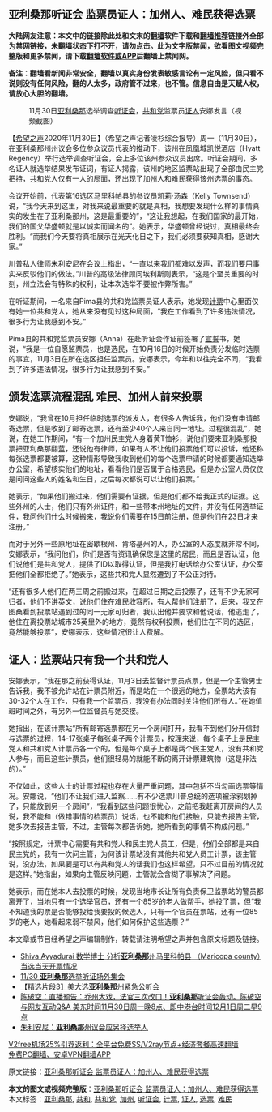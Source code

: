  <h2>亚利桑那听证会 监票员证人：加州人、难民获得选票</h2> <p class="notice"><b>大陆网友注意：本文中的链接除此处和文末的<a href="https://github.com/bannedbook/fanqiang" >翻墙</a>软件下载和<a href="https://github.com/killgcd/justmysocks/blob/master/README.md">翻墙推荐</a>链接外全部为禁网链接，未翻墙状态下打不开，请勿点击。此为文字版禁闻，欲看图文视频完整版和更多禁闻，请下载<a href="https://github.com/bannedbook/fanqiang">翻墙软件或APP</a>后翻墙上禁闻网。</p><p>备注：翻墙看新闻非常安全，翻墙以真实身份发表敏感言论有一定风险，但只看不说则没有任何风险，翻的人太多，政府管不过来，也不管。信息自由是天赋人权，请放心大胆的翻墙。</b></p>  <div class="entry"> <figure><figcaption>11月30日<a href="https://www.bannedbook.org/bnews/tag/%e4%ba%9a%e5%88%a9%e6%a1%91%e9%82%a3/" class="st_tag internal_tag" rel="tag" title="标签 亚利桑那 下的日志">亚利桑那</a>选举调查<a href="https://www.bannedbook.org/bnews/tag/%e5%90%ac%e8%af%81%e4%bc%9a/" class="st_tag internal_tag" rel="tag" title="标签 听证会 下的日志">听证会</a>，<a href="https://www.bannedbook.org/bnews/tag/%e5%85%b1%e5%92%8c%e5%85%9a/" class="st_tag internal_tag" rel="tag" title="标签 共和党 下的日志">共和党</a>监票员<a href="https://www.bannedbook.org/bnews/tag/%E8%AF%81%E4%BA%BA/" class="st_tag internal_tag" rel="tag" title="标签 证人 下的日志">证人</a>安娜发言（视频截图）</figcaption></figure> <p>【<span class='wp_keywordlink_affiliate'><a href="https://www.soundofhope.org" title="希望之声" target="_blank">希望之声</a></span>2020年11月30日】（希望之声记者凌杉综合报导）周一（11月30日），在亚利桑那州州议会多位参众议员代表的推动下，该州在凤凰城凯悦酒店（Hyatt Regency）举行选举调查听证会，会上多位该州参众议员出席。听证会期间，多名证人就选举结果发布证词，有证人揭露，该州的地区监票站出现了全部由民主党把持，<a href="https://www.bannedbook.org/bnews/tag/%E5%85%B1%E5%92%8C/" class="st_tag internal_tag" rel="tag" title="标签 共和 下的日志">共和</a>党人仅有一人的局面，还出现了<a href="https://www.bannedbook.org/bnews/tag/%e5%8a%a0%e5%b7%9e/" class="st_tag internal_tag" rel="tag" title="标签 加州 下的日志">加州</a>人和<a href="https://www.bannedbook.org/bnews/tag/%e9%9a%be%e6%b0%91/" class="st_tag internal_tag" rel="tag" title="标签 难民 下的日志">难民</a>获得该州<a href="https://www.bannedbook.org/bnews/tag/%E9%80%89%E7%A5%A8/" class="st_tag internal_tag" rel="tag" title="标签 选票 下的日志">选票</a>的事态。</p> <p>会议开始前，代表第16选区马里科帕县的参议员凯莉·汤森（Kelly Townsend）说，“我今天来到这里，对我来说最重要的就是真相，我想要发现什么样的事情真实的发生在了亚利桑那州，这是最重要的”，“这让我想起，在我们国家的最开始，我们的国父华盛顿就是以诚实而闻名的”。她表示，华盛顿曾经说过，真相最终会胜利。“而我们今天要将真相展示在光天化日之下，我们必须要获知真相，感谢大家。”</p> <p>川普私人律师朱利安尼在会议上指出，“一直以来我们都难以发声，而我们要用事实来反驳他们的做法。”川普的高级法律顾问埃利斯则表示，“这是个至关重要的时刻，州立法会有特殊的权利，让本次选举不要被作弊所害。”</p> <p>在听证期间，一名来自Pima县的共和党监票员证人表示，她发现<a href="https://www.bannedbook.org/bnews/tag/%E8%AE%A1%E7%A5%A8/" class="st_tag internal_tag" rel="tag" title="标签 计票 下的日志">计票</a>中心里面仅有她一位共和党人，她从来没有见过这种局面，“我在工作看到了许多违法情况，很多行为让我感到不安。”</p>  <p>Pima县的共和党监票员安娜（Anna）在赴听证会作证前签署了<span class='wp_keywordlink'><a href="https://www.bannedbook.org/forum5/topic17.html" title="宣誓与预言" target="_blank">宣誓</a></span>书，她说，“我是一位自愿监票员，也是选民，在10月16日的时候开始负责分发临时选票的事宜，11月3日在所在选区担任监票员。安娜表示，今年和以往完全不同，“我看到了许多违法情况，很多行为让我感到不安。”</p> <h2>颁发选票流程混乱 难民、加州人前来投票</h2> <p>安娜说，“我曾在10月担任临时选票的派发人，有很多人告诉我，他们没有申请邮寄选票，但是收到了邮寄选票，还有至少40个人来自同一地址。过程很混乱”，她说，在她工作期间，“有一个加州民主党人身着黄T恤衫，说他们要来亚利桑那投票把亚利桑那翻蓝，还说他有律师，如果有人不让他们投票他们可以投诉，他还称每张选票都要被算，这种情形导致我收到他们的每个选票申请的时候都要通知选举办公室，希望核实他们的地址，看看他们是否属于合格选民，但是办公室人员仅仅是问问这些人的姓名和生日，之后每次都说可以让他们投票。”</p> <p>她表示，“如果他们搬过来，他们需要有证据，但是他们都不给我正式的证据。这些外州的人士，他们只有外州证件，和一些带本州地址的文件，并没有任何选举证件，我问他们什么时候搬来，我说你们需要在15日前注册，但是他们在23日才来注册。”</p> <p>而对于另外一些原地址在密歇根州、肯塔基州的人，办公室的人态度就非常不同，安娜表示，“我问他们，你们是否有资讯确保您是这里的居民，而且是否认证，他们说他们是共和党人，提供了ID以取得认证，但是我打电话给办公室认证，办公室把他们全都拒绝了。”她表示，这些共和党人显然遭到了不公正对待。</p>  <p>“还有很多人他们在两三周之前搬过来，在超过日期之后投票了，还有不少无家可归者，他们不讲英文，说他们住在难民收容所，有人帮他们注册了，后来，我又在图桑看到投票站遇到过的同一无家可归者，我认出他并要求和他说话，他逃走了，他住在离投票站城市25英里外的地方，竟然有权利投票，他们住在不同的选区，竟然能够投票”，安娜表示，这些情况很让人费解。</p> <h2>证人：监票站只有我一个共和党人</h2> <p>安娜表示，“我在那之前获得认证，11月3日去监督计票员点票，但是一个主管男士告诉我，我不被允许站在计票员附近，而是站在一个很远的地方，全票站大该有30-32个人在工作，只有我一个监票员，我没有办法同时关注他们所有人。”在她值班时间之外，有另外一位监督员与她交接。</p> <p>她指出，在该计票站“所有邮寄选票都在另一个房间打开，我看不到他们分开信封与选票的过程，14-17张桌子每张桌子两个计票员，按理来说，每个桌子上是民主党人和共和党人计票员各一个的，但是每个桌子上都是两个民主党人，没有共和党人参与，而且这些计票员，他们很轻易的就能不断的离开计票建筑物（这是非法的）。”</p> <p>不仅如此，这些人士的计票过程也存在大量严重问题，其中包括不当勾画选票等情况。安娜说，“他们不让我们进入监察&#8230;&#8230;有不少选票川普总统的选项被涂鸦划掉了，只能放到另一个房间”，“我看到这些问题很忧心，之前把我赶离开房间的人员说，我不能和（做错事情的检票员）说话，也不能和他们接触，只能去报告主管，她多次去报告主管，不过，主管每次都告诉她，她所看到的事情不构成问题。”</p>  <p>“按照规定，计票中心需要有共和党人和民主党人员工，但是，他们全部都是来自民主党的，我有一次问主管，为何该计票站没有其他共和党人员工计票，该主管说，没办法，如果要是可以有共和党人的话我们也这样希望，只不过目前的情况就是这样。”她指出，如果向主管反映问题，主管就会含糊了事解决了问题。</p> <p>她表示，而在她本人去投票的时候，发现当地市长让所有负责保卫监票站的警员都离开了，当地只有一个选举官员，还有一个85岁的老人做帮手，她投了票，但“我不知道我的票是否能够投给我要投的候选人，只有一个官员在票站，还有一位85岁的老人，她看起来弱不禁风，他们如何保护这些选票？”</p> <p>本文章或节目经希望之声编辑制作，转载请注明希望之声并包含原文标题及链接。</p> <ul class='op-related-articles' title='相关阅读'> <li><a href='https://www.bannedbook.org/bnews/bannedvideo/20201201/1439840.html' target='_blank'>Shiva Ayyadurai 数学博士 分析<b>亚利桑那</b>州马里科帕县 （Maricopa county）当选当天开票情况</a></li> <li><a href='https://www.bannedbook.org/bnews/bannedvideo/20201201/1439837.html' target='_blank'>11/30 <b>亚利桑那</b>选举听证场外集会</a></li> <li><a href='https://www.bannedbook.org/bnews/bannedvideo/20201201/1439831.html' target='_blank'>【精选片段3】美大选<b>亚利桑那</b>州紧急公听会</a></li> <li><a href='https://www.bannedbook.org/bnews/cbnews/20201201/1439829.html' target='_blank'>陈破空：直播预告：乔州大戏，法官三次改口！<b>亚利桑那</b>听证会轰动。陈破空与网友互动Q&amp;A 美东时间11月30日周一晚8点、即中港台时间12月1日周二早9点</a></li> <li><a href='https://www.bannedbook.org/bnews/cnnews/20201201/1439822.html' target='_blank'>朱利安尼：<b>亚利桑那</b>州议会应另择选举人</a></li> </ul> <p class="texttj"> <a href="https://github.com/bannedbook/fanqiang/wiki/V2ray%E6%9C%BA%E5%9C%BA" target="_blank">V2free机场25%引荐返利：全平台免费SS/V2ray节点+经济套餐高速翻墙</a><br/> <a href="https://github.com/bannedbook/fanqiang/wiki/%E7%A6%81%E9%97%BB%E7%BD%91%E5%AE%89%E5%8D%93%E7%BF%BB%E5%A2%99%E6%96%B0%E9%97%BBAPP" target="_blank">免费PC翻墙、安卓VPN翻墙APP</a></p><p>原文链接：<a class="src_link"  href="https://www.soundofhope.org/post/448654" target="_blank">亚利桑那听证会 监票员证人：加州人、难民获得选票</a></p> <a name='sharetosocial'></a>       <div><b>本文的图文或视频完整版</b>：<a href='https://www.bannedbook.org/bnews/comments/20201201/1439860.html'>亚利桑那听证会 监票员证人：加州人、难民获得选票</a></div>  </div><!--END ENTRY--> <div class="postfooter"> <div>本文标签：<a href="https://www.bannedbook.org/bnews/tag/%e4%ba%9a%e5%88%a9%e6%a1%91%e9%82%a3/" rel="tag">亚利桑那</a>, <a href="https://www.bannedbook.org/bnews/tag/%E5%85%B1%E5%92%8C/" rel="tag">共和</a>, <a href="https://www.bannedbook.org/bnews/tag/%e5%85%b1%e5%92%8c%e5%85%9a/" rel="tag">共和党</a>, <a href="https://www.bannedbook.org/bnews/tag/%e5%8a%a0%e5%b7%9e/" rel="tag">加州</a>, <a href="https://www.bannedbook.org/bnews/tag/%e5%90%ac%e8%af%81%e4%bc%9a/" rel="tag">听证会</a>, <a href="https://www.bannedbook.org/bnews/tag/%E8%AE%A1%E7%A5%A8/" rel="tag">计票</a>, <a href="https://www.bannedbook.org/bnews/tag/%E8%AF%81%E4%BA%BA/" rel="tag">证人</a>, <a href="https://www.bannedbook.org/bnews/tag/%E9%80%89%E7%A5%A8/" rel="tag">选票</a>, <a href="https://www.bannedbook.org/bnews/tag/%e9%9a%be%e6%b0%91/" rel="tag">难民</a></div>  </div><!--END POSTFOOTER--> 